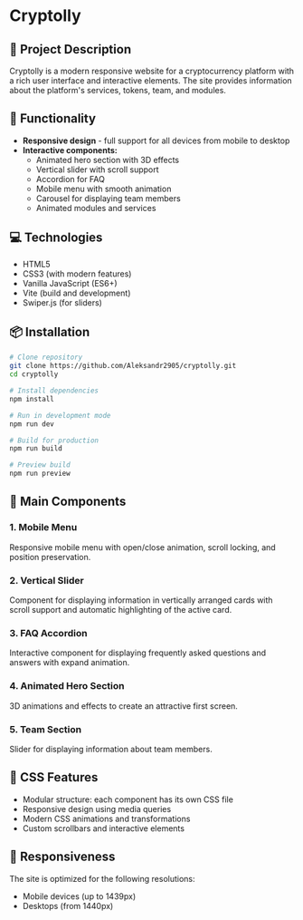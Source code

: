 # Cryptolly

## 📝 Project Description

Cryptolly is a modern responsive website for a cryptocurrency platform with a
rich user interface and interactive elements. The site provides information
about the platform's services, tokens, team, and modules.

## 🚀 Functionality

- **Responsive design** - full support for all devices from mobile to desktop
- **Interactive components:**
  - Animated hero section with 3D effects
  - Vertical slider with scroll support
  - Accordion for FAQ
  - Mobile menu with smooth animation
  - Carousel for displaying team members
  - Animated modules and services

## 💻 Technologies

- HTML5
- CSS3 (with modern features)
- Vanilla JavaScript (ES6+)
- Vite (build and development)
- Swiper.js (for sliders)

## 📦 Installation

```bash
# Clone repository
git clone https://github.com/Aleksandr2905/cryptolly.git
cd cryptolly

# Install dependencies
npm install

# Run in development mode
npm run dev

# Build for production
npm run build

# Preview build
npm run preview
```

## 🔧 Main Components

### 1. Mobile Menu

Responsive mobile menu with open/close animation, scroll locking, and position
preservation.

### 2. Vertical Slider

Component for displaying information in vertically arranged cards with scroll
support and automatic highlighting of the active card.

### 3. FAQ Accordion

Interactive component for displaying frequently asked questions and answers with
expand animation.

### 4. Animated Hero Section

3D animations and effects to create an attractive first screen.

### 5. Team Section

Slider for displaying information about team members.

## 🎨 CSS Features

- Modular structure: each component has its own CSS file
- Responsive design using media queries
- Modern CSS animations and transformations
- Custom scrollbars and interactive elements

## 📱 Responsiveness

The site is optimized for the following resolutions:

- Mobile devices (up to 1439px)
- Desktops (from 1440px)
